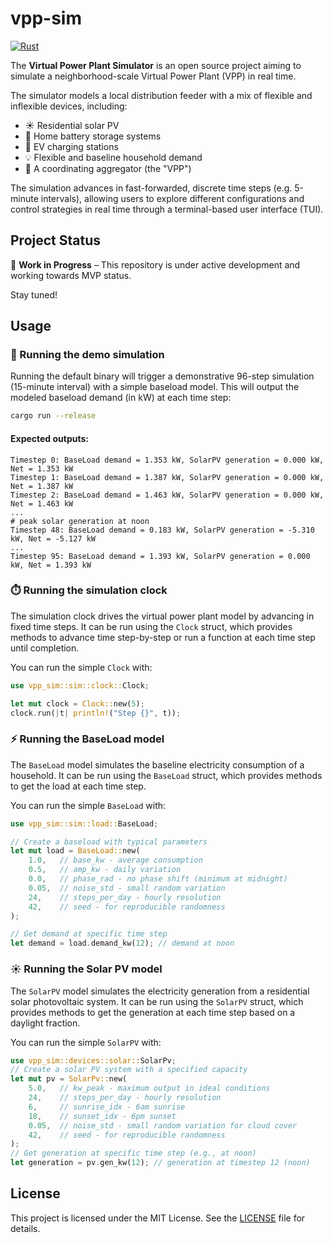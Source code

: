 # vpp-sim
[![Rust](https://github.com/jdhoffa/vpp-sim/actions/workflows/rust.yml/badge.svg)](https://github.com/jdhoffa/vpp-sim/actions/workflows/rust.yml)

The **Virtual Power Plant Simulator** is an open source project aiming to simulate a neighborhood-scale Virtual Power Plant (VPP) in real time.

The simulator models a local distribution feeder with a mix of flexible and inflexible devices, including:

- ☀️ Residential solar PV
- 🔋 Home battery storage systems
- 🚗 EV charging stations
- 💡 Flexible and baseline household demand
- 🧠 A coordinating aggregator (the "VPP")

The simulation advances in fast-forwarded, discrete time steps (e.g. 5-minute intervals), allowing users to explore different configurations and control strategies in real time through a terminal-based user interface (TUI).


## Project Status

🚧 **Work in Progress** – This repository is under active development and working towards MVP status.   

Stay tuned!

## Usage
### 🧩 Running the demo simulation

Running the default binary will trigger a demonstrative 96-step simulation (15-minute interval) with a simple baseload model. This will output the modeled baseload demand (in kW) at each time step:

```bash
cargo run --release
```

#### Expected outputs:
```
Timestep 0: BaseLoad demand = 1.353 kW, SolarPV generation = 0.000 kW, Net = 1.353 kW
Timestep 1: BaseLoad demand = 1.387 kW, SolarPV generation = 0.000 kW, Net = 1.387 kW
Timestep 2: BaseLoad demand = 1.463 kW, SolarPV generation = 0.000 kW, Net = 1.463 kW
...
# peak solar generation at noon
Timestep 48: BaseLoad demand = 0.183 kW, SolarPV generation = -5.310 kW, Net = -5.127 kW
...
Timestep 95: BaseLoad demand = 1.393 kW, SolarPV generation = 0.000 kW, Net = 1.393 kW
```


### ⏱️ Running the simulation clock

The simulation clock drives the virtual power plant model by advancing in fixed time steps. It can be run using the `Clock` struct, which provides methods to advance time step-by-step or run a function at each time step until completion.

You can run the simple `Clock` with:

```rust
use vpp_sim::sim::clock::Clock;

let mut clock = Clock::new(5);
clock.run(|t| println!("Step {}", t));
```

### ⚡ Running the BaseLoad model

The `BaseLoad` model simulates the baseline electricity consumption of a household. It can be run using the `BaseLoad` struct, which provides methods to get the load at each time step.

You can run the simple `BaseLoad` with:

```rust
use vpp_sim::sim::load::BaseLoad;

// Create a baseload with typical parameters
let mut load = BaseLoad::new(
    1.0,   // base_kw - average consumption
    0.5,   // amp_kw - daily variation
    0.0,   // phase_rad - no phase shift (minimum at midnight)
    0.05,  // noise_std - small random variation
    24,    // steps_per_day - hourly resolution
    42,    // seed - for reproducible randomness
);

// Get demand at specific time step
let demand = load.demand_kw(12); // demand at noon
```

### ☀️ Running the Solar PV model
The `SolarPV` model simulates the electricity generation from a residential solar photovoltaic system. It can be run using the `SolarPV` struct, which provides methods to get the generation at each time step based on a daylight fraction.

You can run the simple `SolarPV` with:

```rust
use vpp_sim::devices::solar::SolarPv;
// Create a solar PV system with a specified capacity
let mut pv = SolarPv::new(
    5.0,   // kw_peak - maximum output in ideal conditions
    24,    // steps_per_day - hourly resolution
    6,     // sunrise_idx - 6am sunrise
    18,    // sunset_idx - 6pm sunset
    0.05,  // noise_std - small random variation for cloud cover
    42,    // seed - for reproducible randomness
);
// Get generation at specific time step (e.g., at noon)
let generation = pv.gen_kw(12); // generation at timestep 12 (noon)
```

## License
This project is licensed under the MIT License. See the [LICENSE](LICENSE) file for details.
